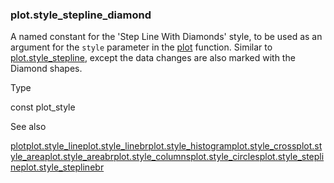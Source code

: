 ### plot.style\_stepline\_diamond

A named constant for the 'Step Line With Diamonds' style, to be used as an argument for the `style` parameter in the [plot](#fun_plot) function. Similar to [plot.style\_stepline](#const_plot.style_stepline), except the data changes are also marked with the Diamond shapes.

Type

const plot\_style

See also

[plot](#fun_plot)[plot.style\_line](#const_plot.style_line)[plot.style\_linebr](#const_plot.style_linebr)[plot.style\_histogram](#const_plot.style_histogram)[plot.style\_cross](#const_plot.style_cross)[plot.style\_area](#const_plot.style_area)[plot.style\_areabr](#const_plot.style_areabr)[plot.style\_columns](#const_plot.style_columns)[plot.style\_circles](#const_plot.style_circles)[plot.style\_stepline](#const_plot.style_stepline)[plot.style\_steplinebr](#const_plot.style_steplinebr)
